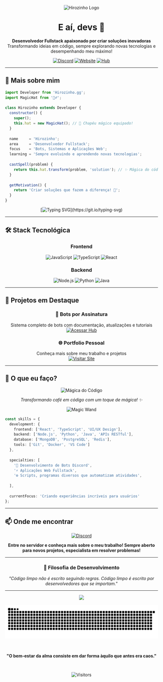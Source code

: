 <div align="center">
  <img src="https://i.imgur.com/OiDYQrY.png" alt="Hirozinho Logo" width="200"/>
</div>

<h1 align="center">E aí, devs 👋</h1>

<p align="center">
  <strong>Desenvolvedor Fullstack apaixonado por criar soluções inovadoras</strong><br>
  Transformando ideias em código, sempre explorando novas tecnologias e desempenhando meu máximo!
</p>

<div align="center">
  
  [![Discord](https://img.shields.io/badge/Discord-Comunidade-5865F2?style=for-the-badge&logo=discord&logoColor=white)](https://discord.gg/Rj3xUbVnBW)
  [![Website](https://img.shields.io/badge/Portfolio-hirozinho.space-00D9FF?style=for-the-badge&logo=google-chrome&logoColor=white)](https://hirozinhogg.hirozinho.space)
  [![Hub](https://img.shields.io/badge/Hub_de_Sistemas-Docs-FF6B6B?style=for-the-badge&logo=gitbook&logoColor=white)](https://hubdesistemasgg.hirozinho.space)

</div>

---

## 💫 Mais sobre mim

```javascript
import Developer from 'Hirozinho.gg';
import MagicHat from '🧙‍♂️';

class Hirozinho extends Developer {
  constructor() {
    super();
    this.hat = new MagicHat(); // 🎩 Chapéu mágico equipado!
  }
  
  name     = 'Hirozinho';
  area     = 'Desenvolvedor Fullstack';
  focus    = 'Bots, Sistemas e Aplicações Web';
  learning = 'Sempre evoluindo e aprendendo novas tecnologias';
  
  castSpell(problem) {
    return this.hat.transform(problem, 'solution'); // ✨ Mágica do código!
  }
  
  getMotivation() {
    return 'Criar soluções que fazem a diferença! 🚀';
  }
}
```

<div align="center">
  
[![Typing SVG](https://readme-typing-svg.herokuapp.com?font=Fira+Code&size=22&duration=3000&pause=1000&color=4DC6FF&center=true&vCenter=true&multiline=true&repeat=true&width=600&height=100&lines=%F0%9F%AA%84+Transformando+caf%C3%A9+em+c%C3%B3digo...;%E2%9C%A8+Conjurando+solu%C3%A7%C3%B5es+m%C3%A1gicas!;%F0%9F%94%AE+Criando+experi%C3%AAncias+incr%C3%ADveis!)](https://git.io/typing-svg)

</div>

---

## 🛠️ Stack Tecnológica

<div align="center">

### Frontend
![JavaScript](https://img.shields.io/badge/JavaScript-F7DF1E?style=for-the-badge&logo=javascript&logoColor=black)
![TypeScript](https://img.shields.io/badge/TypeScript-3178C6?style=for-the-badge&logo=typescript&logoColor=white)
![React](https://img.shields.io/badge/React-61DAFB?style=for-the-badge&logo=react&logoColor=black)

### Backend
![Node.js](https://img.shields.io/badge/Node.js-339933?style=for-the-badge&logo=node.js&logoColor=white)
![Python](https://img.shields.io/badge/Python-3776AB?style=for-the-badge&logo=python&logoColor=white)
![Java](https://img.shields.io/badge/Java-ED8B00?style=for-the-badge&logo=openjdk&logoColor=white)

</div>

---

## 🎯 Projetos em Destaque

<div align="center">

### 🤖 Bots por Assinatura
Sistema completo de bots com documentação, atualizações e tutoriais
<br>
[![Acessar Hub](https://img.shields.io/badge/Acessar-Hub_de_Sistemas-FF6B6B?style=for-the-badge)](https://hubdesistemasgg.hirozinho.space)

### 🌐 Portfolio Pessoal
Conheça mais sobre meu trabalho e projetos
<br>
[![Visitar Site](https://img.shields.io/badge/Visitar-hirozinho.space-00D9FF?style=for-the-badge)](https://hirozinhogg.hirozinho.space)

</div>

---

## 🌟 O que eu faço?

<div align="center">
  <img src="https://i.imgur.com/wJ99Sbe.png" alt="Mágica do Código" width="80"/>
  <p><em>Transformando café em código com um toque de mágica! ✨</em></p>
  
  ![Magic Wand](https://user-images.githubusercontent.com/74038190/212284158-e840e285-664b-44d7-b79b-e264b5e54825.gif)
  
</div>

```typescript
const skills = {
  development: {
    frontend: ['React', 'TypeScript', 'UI/UX Design'],
    backend: ['Node.js', 'Python', 'Java', 'APIs RESTful'],
    database: ['MongoDB', 'PostgreSQL', 'Redis'],
    tools: ['Git', 'Docker', 'VS Code']
  },
  
  specialties: [
    '🤖 Desenvolvimento de Bots Discord',
    '⚡ Aplicações Web Fullstack',
    '⚙ Scripts, programas diversos que automatizam atividades',
   
  ],
  
  currentFocus: 'Criando experiências incríveis para usuários'
};
```

---

## 📫 Onde me encontrar

<div align="center">

[![Discord](https://img.shields.io/badge/Discord-Junte--se_à_Comunidade-5865F2?style=for-the-badge&logo=discord&logoColor=white)](https://discord.gg/Rj3xUbVnBW)

**Entre no servidor e conheça mais sobre o meu trabalho! Sempre aberto para novos projetos, especialista em resolver problemas!**

</div>

---

<div align="center">
  
### 💭 Filosofia de Desenvolvimento

*"Código limpo não é escrito seguindo regras. Código limpo é escrito por desenvolvedores que se importam."*

</div>

---

<div align="center">
  <img src="https://capsule-render.vercel.app/api?type=waving&color=gradient&height=100&section=footer"/>
</div>

<div align="center">
  
  ![Snake animation](https://github.com/hirozinhodev/hirozinhodev/blob/output/github-contribution-grid-snake-magic.svg)
  
  <br>
  
  **"O bem-estar da alma consiste em dar forma àquilo que antes era caos."**
  
  <br>
  
  ![Visitors](https://visitor-badge.laobi.icu/badge?page_id=hirozinhodev.hirozinhodev)
  
</div>
